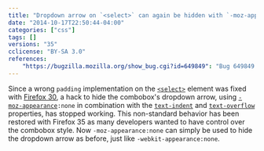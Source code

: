 ```yaml
---
title: "Dropdown arrow on `<select>` can again be hidden with `-moz-appearance:none`"
date: "2014-10-17T22:50:44-04:00"
categories: ["css"]
tags: []
versions: "35"
cclicense: "BY-SA 3.0"
references:
    "https://bugzilla.mozilla.org/show_bug.cgi?id=649849": "Bug 649849 – Make -moz-appearance:none on a combobox remove the dropdown button"
---
```

Since a wrong `padding` implementation on the [`<select>`](https://developer.mozilla.org/en-US/docs/Web/HTML/Element/select) element was fixed with [Firefox 30](https://www.fxsitecompat.com/en-US/versions/30/), a hack to hide the combobox's dropdown arrow, using [`-moz-appearance`](https://developer.mozilla.org/en-US/docs/Web/CSS/-moz-appearance)`:none` in combination with the [`text-indent`](https://developer.mozilla.org/en-US/docs/Web/CSS/text-indent) and [`text-overflow`](https://developer.mozilla.org/en-US/docs/Web/CSS/text-overflow) properties, has stopped working. This non-standard behavior has been restored with Firefox 35 as many developers wanted to have control over the combobox style. Now `-moz-appearance:none` can simply be used to hide the dropdown arrow as before, just like `-webkit-appearance:none`.
